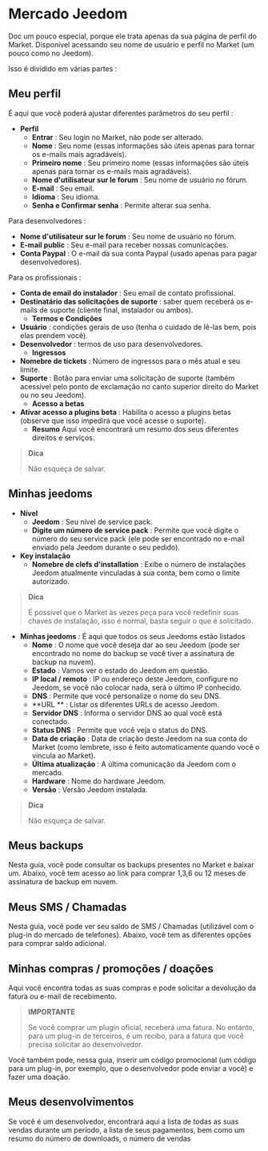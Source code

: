# Mercado Jeedom


Doc um pouco especial, porque ele trata apenas da sua página de perfil do Market.
Disponível acessando seu nome de usuário e perfil no Market (um pouco como no Jeedom).

Isso é dividido em várias partes :

## Meu perfil

É aqui que você poderá ajustar diferentes parâmetros do seu perfil :

- **Perfil**
    - **Entrar** : Seu login no Market, não pode ser alterado.
    - **Nome** : Seu nome (essas informações são úteis apenas para tornar os e-mails mais agradáveis).
    - **Primeiro nome** : Seu primeiro nome (essas informações são úteis apenas para tornar os e-mails mais agradáveis).
    - **Nome d'utilisateur sur le forum** : Seu nome de usuário no fórum.
    - **E-mail** : Seu email.
    - **Idioma** : Seu idioma.
    - **Senha e Confirmar senha** : Permite alterar sua senha.

Para desenvolvedores :
- **Nome d'utilisateur sur le forum** : Seu nome de usuário no fórum.
- **E-mail public** : Seu e-mail para receber nossas comunicações.
- **Conta Paypal** : O e-mail da sua conta Paypal (usado apenas para pagar desenvolvedores).

Para os profissionais :
- **Conta de email do instalador** : Seu email de contato profissional.
- **Destinatário das solicitações de suporte** : saber quem receberá os e-mails de suporte (cliente final, instalador ou ambos).
    - **Termos e Condições**
- **Usuário** : condições gerais de uso (tenha o cuidado de lê-las bem, pois elas prendem você).
- **Desenvolvedor** : termos de uso para desenvolvedores.
    - **Ingressos**
- **Nomebre de tickets** : Número de ingressos para o mês atual e seu limite.
- **Suporte** : Botão para enviar uma solicitação de suporte (também acessível pelo ponto de exclamação no canto superior direito do Market ou no seu Jeedom).
    - **Acesso a betas**
- **Ativar acesso a plugins beta** : Habilita o acesso a plugins betas (observe que isso impedirá que você acesse o suporte).
    - **Resumo** Aqui você encontrará um resumo dos seus diferentes direitos e serviços.

> **Dica**
>
> Não esqueça de salvar.

## Minhas jeedoms

- **Nível**
    - **Jeedom** : Seu nível de service pack.
    - **Digite um número de service pack** : Permite que você digite o número do seu service pack (ele pode ser encontrado no e-mail enviado pela Jeedom durante o seu pedido).
- **Key instalação**
    - **Nomebre de clefs d'installation** : Exibe o número de instalações Jeedom atualmente vinculadas à sua conta, bem como o limite autorizado.

> **Dica**
>
> É possível que o Market às vezes peça para você redefinir suas chaves de instalação, isso é normal, basta seguir o que é solicitado.

- **Minhas jeedoms** : É aqui que todos os seus Jeedoms estão listados
    - **Nome** : O nome que você deseja dar ao seu Jeedom (pode ser encontrado no nome do backup se você tiver a assinatura de backup na nuvem).
    - **Estado** : Vamos ver o estado do Jeedom em questão.
    - **IP local / remoto** : IP ou endereço deste Jeedom, configure no Jeedom, se você não colocar nada, será o último IP conhecido.
    - **DNS** : Permite que você personalize o nome do seu DNS.
    - **URL ** : Listar os diferentes URLs de acesso Jeedom.
    - **Servidor DNS** : Informa o servidor DNS ao qual você está conectado.
    - **Status DNS** : Permite que você veja o status do DNS.
    - **Data de criação** : Data de criação deste Jeedom na sua conta do Market (como lembrete, isso é feito automaticamente quando você o vincula ao Market).
    - **Última atualização** : A última comunicação da Jeedom com o mercado.
    - **Hardware** : Nome do hardware Jeedom.
    - **Versão** : Versão Jeedom instalada.

> **Dica**
>
> Não esqueça de salvar.

## Meus backups

Nesta guia, você pode consultar os backups presentes no Market e baixar um. Abaixo, você tem acesso ao link para comprar 1,3,6 ou 12 meses de assinatura de backup em nuvem.

## Meus SMS / Chamadas

Nesta guia, você pode ver seu saldo de SMS / Chamadas (utilizável com o plug-in do mercado de telefones). Abaixo, você tem as diferentes opções para comprar saldo adicional.

## Minhas compras / promoções / doações

Aqui você encontra todas as suas compras e pode solicitar a devolução da fatura ou e-mail de recebimento.

> **IMPORTANTE**
>
> Se você comprar um plugin oficial, receberá uma fatura. No entanto, para um plug-in de terceiros, é um recibo, para a fatura que você precisa solicitar ao desenvolvedor.

Você também pode, nessa guia, inserir um código promocional (um código para um plug-in, por exemplo, que o desenvolvedor pode enviar a você) e fazer uma doação.

## Meus desenvolvimentos

Se você é um desenvolvedor, encontrará aqui a lista de todas as suas vendas durante um período, a lista de seus pagamentos, bem como um resumo do número de downloads, o número de vendas
